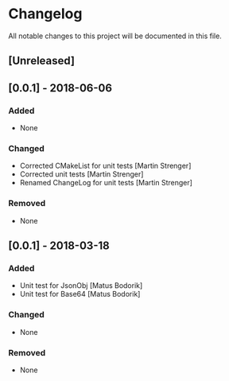 # Changelog
All notable changes to this project will be documented in this file.

## [Unreleased]
## [0.0.1] - 2018-06-06
### Added
- None

### Changed
- Corrected CMakeList for unit tests [Martin Strenger]
- Corrected unit tests [Martin Strenger]
- Renamed ChangeLog for unit tests [Martin Strenger]

### Removed
- None

## [0.0.1] - 2018-03-18
### Added
- Unit test for JsonObj [Matus Bodorik]
- Unit test for Base64 [Matus Bodorik]

### Changed
- None

### Removed
- None
